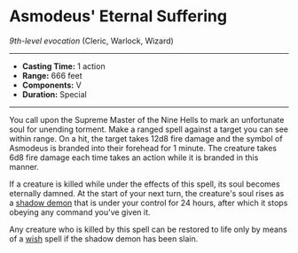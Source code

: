 # Asmodeus' Eternal Suffering
*9th-level evocation* (Cleric, Warlock, Wizard)
___
- **Casting Time:** 1 action
- **Range:** 666 feet
- **Components:** V
- **Duration:** Special
---
You call upon the Supreme Master of the Nine Hells to mark an unfortunate soul for unending torment. Make a ranged spell against a target you can see within range. On a hit, the target takes 12d8 fire damage and the symbol of Asmodeus is branded into their forehead for 1 minute. The creature takes 6d8 fire damage each time takes an action while it is branded in this manner.

If a creature is killed while under the effects of this spell, its soul becomes eternally damned. At the start of your next turn, the creature's soul rises as a [shadow demon](/Creatures/Demon-Shadow.md) that is under your control for 24 hours, after which it stops obeying any command you've given it.

Any creature who is killed by this spell can be restored to life only by means of a [wish](/Magic/Spells/wish.md) spell if the shadow demon has been slain.
